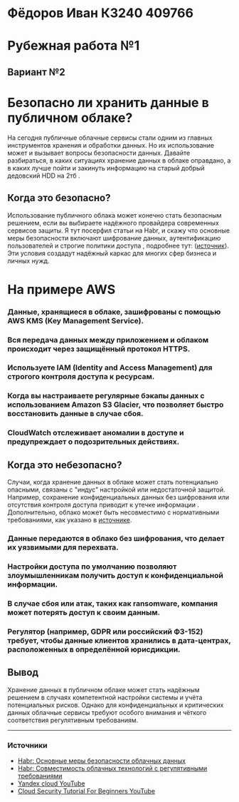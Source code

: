 

# Фёдоров Иван К3240 409766 
# Рубежная работа №1
## Вариант №2

# Безопасно ли хранить данные в публичном облаке?

На сегодня  публичные облачные сервисы стали одним из главных инструментов хранения и обработки данных. Но  их использование может и вызывает вопросы безопасности данных. Давайте разбираться, в каких ситуациях хранение данных в облаке оправдано, а в каких лучше пойти и закинуть информацию на старый добрый дедовский HDD на 2тб .

## Когда это безопасно?

Использование публичного облака может конечно стать безопасным решением, если вы выбираете надёжного провайдера современных сервисов защиты. Я тут посерфил статьи на Habr, и скажу что основные меры безопасности включают шифрование данных, аутентификацию пользователей и строгие политики доступа , подробнее тут: ([источник](https://www.youtube.com/watch?v=sF014G2BUXM)). Эти условия создадут надёжный каркас для многих сфер бизнеса и личных нужд.
# На примере AWS
### Данные, хранящиеся в облаке, зашифрованы с помощью AWS KMS (Key Management Service).
### Вся передача данных между приложением и облаком происходит через защищённый протокол HTTPS.
### Используете IAM (Identity and Access Management) для строгого контроля доступа к ресурсам.
### Когда вы настраиваете регулярные бэкапы данных с использованием Amazon S3 Glacier, что позволяет быстро восстановить данные в случае сбоя.
### CloudWatch отслеживает аномалии в доступе и предупреждает о подозрительных действиях.

## Когда это небезопасно?

Случаи, когда хранение данных в облаке может стать потенциально опасными, связаны с "индус" настройкой или недостаточной защитой. Например, сохранение конфиденциальных данных без шифрования или отсутствия контроля доступа приводит к утечке информации . Дополнительно, облако может быть несовместимо с нормативными требованиями, как указано в [источнике](https://habr.com/ru/companies/security_blog/articles/676547/).

### Данные передаются в облако без шифрования, что делает их уязвимыми для перехвата.
### Настройки доступа по умолчанию позволяют злоумышленникам получить доступ к конфиденциальной информации.
### В случае сбоя или атак, таких как ransomware, компания может потерять доступ к своим данным.
### Регулятор (например, GDPR или российский ФЗ-152) требует, чтобы данные клиентов хранились в дата-центрах, расположенных в определённой юрисдикции.

## Вывод

Хранение данных в публичном облаке может стать надёжным решением в случаях компетентной настройки системы и учёта потенциальных рисков. Однако для конфиденциальных и критических данных облачные сервисы требуют особого внимания и чёткого соответствия регулятивным требованиям.

---

### Источники

- [Habr: Основные меры безопасности облачных данных](https://habr.com/ru/companies/cloud_blog/articles/569778/)
- [Habr: Совместимость облачных технологий с регулятивными требованиями](https://habr.com/ru/companies/security_blog/articles/676547/)
- [Yandex cloud YouTube](https://habr.com/ru/companies/cloud_blog/articles/569778/)
- [Cloud Security Tutorial For Beginners YouTube](https://habr.com/ru/companies/cloud_blog/articles/569778/)

